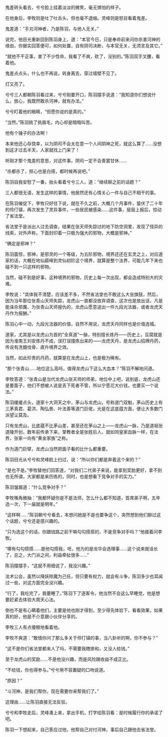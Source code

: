 鬼差转头看去，兮兮脸上挂着淡淡的微笑，毫无惧怕的样子。

在他身后，李牧则是吐了吐舌头，但也毫不退缩。灵峰则是怒目看着鬼差。

鬼差道：“手刃河神者，乃是陈羽，与他人无关。”

说完，他目光重新回到陈羽身上，道：“本官今日，只是奉命前来问你杀害河神的缘由，你据实回答便可，如何处置，自有阴司决断，与本官无关，无须言及其它。”

“就他不干正事，害了不少性命，我看了不爽，砍了，没别的。”陈羽双手叉腰，看着他。

鬼差点点头，什么也不再说，转身离去，穿过墙壁不见了。

灯又亮了。

兮兮三人都朝陈羽看过来，兮兮刚要开口，陈羽摆手说道：“我知道你们想说什么，放心，我既然敢杀河神，就有办法。”

兮兮盯着他的眼睛，“但愿你说的是真的。”

“当然。”陈羽挑了挑眉毛，内心却是暗暗叫苦。

他有个锤子的办法啊！

本来他还心存侥幸，以为阴司不会太在意一个人间阴神之死，就这么算了……没想到这才过去半天，人家就找上门来了！

听刚才那个鬼差的意思，对这件事，阴司一定不会善罢甘休……

“杀都杀了，担心也是白搭，都时候再说吧。”

陈羽自我安慰了一番，抬头看着兮兮三人，道：“继续聊之前的话题？”

三人都很无语，发生这样的事情，他居然还有心情关心一件与自己不相干的事。

在陈羽催促下，李牧只好往下说，就在不久之前，大概几个月事件，蛰伏了二十年的伶仃镇，再次发生了灵异事件，一些居民被感染……这件事，层层上报后，惊动了省法堂。

省法堂于是派出人过去调查，结果在张天师失踪过的地下防空洞里，发现了怪异的线索，对外声称，下面封印着一只极为强大的邪物，大概是邪神。”

“确定是邪神？”

陈羽震惊，邪神，是邪灵的一个等级，为五阶邪物，境界还还在玄灵之上，对应道家的话，大概在地仙巅峰到灵仙初阶这个境界，就算是整个法界，可能几年下来也碰不到一只这样的邪物。

当然，碰不到是好事，这种境界的邪物，历史上每一次出现，都会造成特别大的灾难。

李牧说：“具体我不清楚，应该差不多，不然省法堂也不敢这么大张旗鼓，然后，因为当年那位张青山天师失踪，龙虎山一直都没放弃调查，这次也是放出话，凡是能诛杀邪魔、为张青山天师报仇的，龙虎山愿意送出一件九段光法器，或者龙虎天丹作为报酬。”

陈羽心中一动，九段光法器的价值，自然不用说，龙虎天丹同样也是价值连城。

道家，尤其是以龙虎山为首的“全真道”一脉，特别擅长炼丹——历史上，豆腐就是因为淮南王刘安炼丹不成，误打误撞炼出来的——龙虎天丹，是龙虎山招牌丹药，传说有洗髓伐骨、直升境界之效。

当然，如此珍贵的丹药，就算是在龙虎山上，也是极为稀有。

“那个张青山……地位这么高吗，值得龙虎山下这么大血本？”陈羽不解地问道。

李牧答道：“张青山是当代龙虎山张天师的师弟，地位中上吧，说到底，龙虎山还是要面子，他们不想被人说是丢下死者不管，所以宁愿花大价钱，也要买一个说法。”

陈羽缓缓点头，道家十大洞天之中，茅山与龙虎山，号称道门双魁，茅山历史上有三茅真君、葛洪、陶弘景、叶法善等道门巨佬，光是在这底蕴方面，便让大多数门派望尘莫及。

只有龙虎山，比底蕴不比茅山差，甚至还在茅山之上——龙虎山一脉，乃是道祖张道陵开创，数年前传承下来，掌教者全是张姓后人，就如同皇家血脉一样，在法界，张家一向有“黄金家族”之称。

作为道门巨擘，龙虎山当然把面子看的比什么都重要。

陈羽目光从兮兮和灵峰脸上扫过，说：“所以你们都是奔着这个来的？”

“是也不是。”李牧替他们回答道，“对我们二代弟子来说，能拿到奖励更好，拿不到也无所谓，大家都是来历练的，同时，也是想看下竞争对手的实力。”

陈羽皱眉道：“什么竞争对手？”

李牧嘴角微抽：“我都怀疑你是不是法师，怎么什么都不知道，首席弟子啊，五年选一次，下一届就是明年。”

“这样啊……”陈羽朝兮兮看去，本想问她是不是也要争这个，突然想到他们聊过这个话题，兮兮还是感兴趣的。

“只为选这个的话，你跟钱路之前干嘛勾勾搭搭的，不是竞争对手吗？”他接着问李牧。

“哪有勾勾搭搭……是他勾搭我，呸，他为的是龙华会选理事……这个说来就话长了，总之，大门派之间，利益牵扯很多……”

陈羽摆摆手，“这就不用细说了，我没兴趣。”

法术公会，虽然以降妖除魔为己任，但只要有权力，就会有斗争，陈羽多少也耳闻过一些，对这方面完全没兴趣。

“行了，我吃完了，我要睡了。”陈羽下了逐客令，他当然不会这么早睡觉，他是想要赶紧去体验大周天心法。

倒也不是有心瞒着他们，主要是他也刚才得到，至少得先体验下，看看效果，如果真的好，他是不介意跟小伙伴分享的。

李牧三人有点傻眼地看着他。

李牧不爽道：“敢情你问了那么多关于伶仃镇的事，当八卦听的啊，你不参与？”

“这不是你们省法堂都来人了吗，不需要我瞎掺和，又没人给钱。”

至于龙虎山的奖励……不是他没兴趣，而是风险跟收益不成正比。

“不给钱，你也得参与。”兮兮用不容置疑的口吻说道。

“原因？”

“斗河神，是我们帮你，现在需要你来帮我们了。”

这理由……让陈羽直接无法反驳。

兮兮和李牧走后，灵峰凑上来，拿出手机，打字给陈羽看：是时候履行你的承诺了吧。

陈羽一下想起来，自己答应过他，他帮自己对付河神，事后自己跟他去省法堂。
